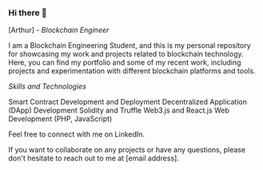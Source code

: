 ### Hi there 👋

<!--
**arthur-02/arthur-02** is a ✨ _special_ ✨ repository because its `README.md` (this file) appears on your GitHub profile.

Here are some ideas to get you started:

- 🔭 I’m currently working on ...
- 🌱 I’m currently learning ...
- 👯 I’m looking to collaborate on ...
- 🤔 I’m looking for help with ...
- 💬 Ask me about ...
- 📫 How to reach me: ...
- 😄 Pronouns: ...
- ⚡ Fun fact: ...
-->

[Arthur] - *Blockchain Engineer*

I am a Blockchain Engineering Student, and this is my personal repository for showcasing my work and projects related to blockchain technology. Here, you can find my portfolio and some of my recent work, including projects and experimentation with different blockchain platforms and tools.

*Skills and Technologies*

Smart Contract Development and Deployment
Decentralized Application (DApp) Development
Solidity and Truffle
Web3.js and React.js
Web Development (PHP, JavaScript)


Feel free to connect with me on LinkedIn.

If you want to collaborate on any projects or have any questions, please don't hesitate to reach out to me at [email address].
